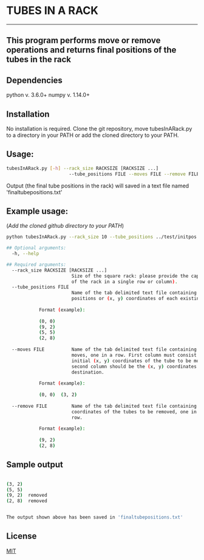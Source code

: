 

# TUBES IN A RACK
------------------
## This program performs move or remove operations and returns final positions of the tubes in the rack

## Dependencies

python v. 3.6.0+
numpy v. 1.14.0+

## Installation

No installation is required. Clone the git repository, move tubesInARack.py to a directory in your PATH or add the cloned directory to your PATH. 

## Usage:
```bash
tubesInARack.py [-h] --rack_size RACKSIZE [RACKSIZE ...]
                       --tube_positions FILE --moves FILE --remove FILE
```
Output (the final tube positions in the rack) will saved in a text file named 'finaltubepositions.txt'

## Example usage:
(*Add the cloned github directory to your PATH*)

```bash
python tubesInARack.py --rack_size 10 --tube_positions ../test/initpos.txt --moves ../test/moves.txt --remove ../test/remove.txt 

## Optional arguments:
  -h, --help            

## Required arguments:
  --rack_size RACKSIZE [RACKSIZE ...]
                        Size of the square rack: please provide the capacity
                        of the rack in a single row or column).
  --tube_positions FILE
                        Name of the tab delimited text file containing the
                        positions or (x, y) coordinates of each existing tubes, one in a row.
			
			Format (example):
			
			(0, 0)
			(9, 2)
			(5, 5)
			(2, 8)
			
  --moves FILE          Name of the tab delimited text file containing the
                        moves, one in a row. First column must consist of the
                        initial (x, y) coordinates of the tube to be moved,
                        second column should be the (x, y) coordinates of the
                        destination.
			
			Format (example):
			
			(0, 0)	(3, 2)
			
  --remove FILE         Name of the tab delimited text file containing (x, y)
                        coordinates of the tubes to be removed, one in each
                        row.
			
			Format (example):
			
			(9, 2)
			(2, 8)
```			
## Sample output

```bash

(3, 2)
(5, 5)
(9, 2)  removed
(2, 8)  removed


The output shown above has been saved in 'finaltubepositions.txt'
```

## License
[MIT](https://choosealicense.com/licenses/mit/)
